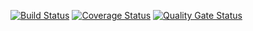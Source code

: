 [![Build Status](https://travis-ci.com/kostsm/test_lab_2.svg?branch=main)](https://travis-ci.com/kostsm/test_lab_2)
[![Coverage Status](https://coveralls.io/repos/github/kostsm/test_lab_2/badge.svg?branch=main)](https://coveralls.io/github/kostsm/test_lab_2?branch=main)
[![Quality Gate Status](https://sonarcloud.io/api/project_badges/measure?project=kostsm_test_lab_2&metric=alert_status)](https://sonarcloud.io/dashboard?id=kostsm_test_lab_2)
